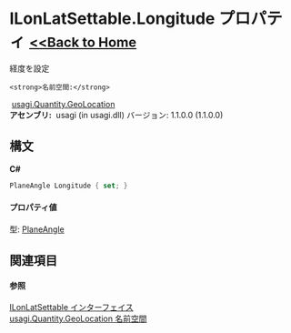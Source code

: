 # ILonLatSettable.Longitude プロパティ <small>[<<Back to Home](https://github.com/usagi/usagi.cs/blob/master/Help/Home.md)</small> 

経度を設定


    <strong>名前空間:</strong>
&nbsp;<a href="N_usagi_Quantity_GeoLocation.md">usagi.Quantity.GeoLocation</a><br /><strong>アセンブリ:</strong>
&nbsp;usagi (in usagi.dll) バージョン: 1.1.0.0 (1.1.0.0)

## 構文

**C#**<br />
``` C#
PlaneAngle Longitude { set; }
```


#### プロパティ値
型: <a href="T_usagi_Quantity_PlaneAngle.md">PlaneAngle</a>

## 関連項目


#### 参照
<a href="T_usagi_Quantity_GeoLocation_ILonLatSettable.md">ILonLatSettable インターフェイス</a><br /><a href="N_usagi_Quantity_GeoLocation.md">usagi.Quantity.GeoLocation 名前空間</a><br />